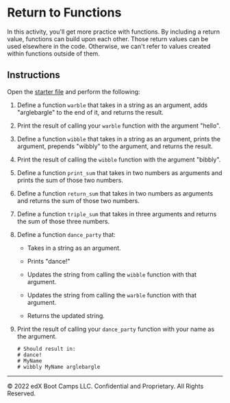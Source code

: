 # Return to Functions

In this activity, you'll get more practice with functions. By including a return value, functions can build upon each other. Those return values can be used elsewhere in the code. Otherwise, we can't refer to values created within functions outside of them.

## Instructions

Open the [starter file](Unsolved/functions-02.py) and perform the following:

1. Define a function `warble` that takes in a string as an argument, adds "arglebargle" to the end of it, and returns the result.

2. Print the result of calling your `warble` function with the argument "hello".

3. Define a function `wibble` that takes in a string as an argument, prints the argument, prepends "wibbly" to the argument, and returns the result.

4. Print the result of calling the `wibble` function with the argument "bibbly".

5. Define a function `print_sum` that takes in two numbers as arguments and prints the sum of those two numbers.

6. Define a function `return_sum` that takes in two numbers as arguments and returns the sum of those two numbers.

7. Define a function `triple_sum` that takes in three arguments and returns the sum of those three numbers.

8. Define a function `dance_party` that:

    * Takes in a string as an argument.

    * Prints "dance!"

    * Updates the string from calling the `wibble` function with that argument.

    * Updates the string from calling the `warble` function with that argument.

    * Returns the updated string.

9. Print the result of calling your `dance_party` function with your name as the argument.

    ```
    # Should result in:
    # dance!
    # MyName
    # wibbly MyName arglebargle
    ```


---

© 2022 edX Boot Camps LLC. Confidential and Proprietary. All Rights Reserved.
